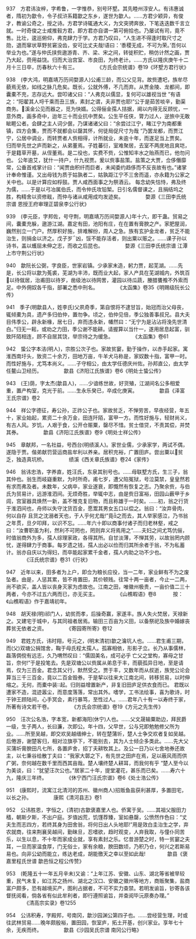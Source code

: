 <!-- { "loadSidebar": true } -->
937　方君讳汝梓，字希鲁，一字惟恭，别号环墅。其先睦州淳安人。有讳惠诚者，隋初为歙令，令子叔浒系籍歙之东乡，遂世为歙人。……方君少颖异，有俊才，教谕公奇之，授之诗。方君学诗辄通大义，为文突骋奔放，下笔迭迭数千言立就。一时奇俊之士咸推毂方君，即方君亦自谓一第可俯拾也。乃屡试有司，竟不售。比壮，逡巡俯仰，弗克肆力于学。方君乃叹曰，“人生进不得逢时取尺寸之勋，退而窜状草野贫窘没齿，安可比丈夫哉!语曰：‘黍稷无成，不可为荣。’吾何以举业为也。”遂与仲氏挟赀遨游青、齐、梁、宋之间，转徙积贮，稍仿计然之画，贾乃大起，赍用益饶。归而大治宫室、市良田，为终老计。……方氏以隆庆庚午十二月十三日卒，历春秋六十有三。
　　　　《方氏会宗统谱》卷19《环墅方君行状》

938　(李大鸿，明嘉靖万历间婺源人)公甫三龄，而公父见背。故赀遭圯，族牟尽藐焉无依，如线之脉几危矣。既长，公就外傅，不几而弃。从贾金陵、龙都间，即囊橐不充，志存远大。尝叩诸父曰：“人弗克以儒显，复何可以雄视当世 ”有语之：“阳翟其人埒千乘而丑三族，素封之谓，夫非贾也耶!”公于是茹苦啖辛，勤渠商务。溪金公见而器之，觅为快婿。公得俪金孺人拮据，阃以内得无反顾忧，一意外商，画多奇中，迨年三十而业抗中贾矣。公生平任侠，膂力过人，逆旅中无敢眦睚公者。会肆之主人词少倨，乃谋诸诸父曰：“余尝过江宁，睹江宁为南都重镇，四方会集，贾而不就都会以罄其怀，何徒局促尺寸为哉 ”乃罢龙都，而贾江宁，公居中调业，而转贾者人赀相得，计所就业，未逾十年，而遂足当上贾矣。
归而举先世之庐而新之，从弟董焉。子姓蕃衍，室难聚居，去室不两庑地且爽垲，于是籍草开墓，从侄董焉。是二役也，实费不赀，公惟知丰水之贻燕而已，他勿问也。
公年逾艾，犹什一持户，什九视贾。爰以赀事盐策。盐策之大贾，佥侈僭靡常，公垂首戒掌计曰：“闻贾由积纤而巨者，未闻委约趋侈而不反丧故有也。”诸掌计奉命惟谨。又出母钱为质于姑孰者二，姑孰距江宁不三舍而遥，亦永籍为公家之关中也。以是计算应如桴鼓。贾人咸西面事之为祭酒云。
每念幼失怙恃，弗及终为儒，……于是以弓冶属伯氏，而令仲氏攻铅椠。日引名儒督课之，且捐结坞之胜，构精舍以资修戢，而仲与诸从咸用成均发迹矣。
　　　　婺源《三田李氏统宗谱 恩授王府审理正碧泉李公行状》

939　(李元臣，字邦佐，号守荆，明嘉靖万历间婺源人)年十六，即干蛊。贸易之间，囊橐充躲，遨游江湖。嘉定有田，池阳有庄，在在置有膏腴之产。家肥屋润，巍然别立一门户。然厚积好施，排难解纷，周人之急。族有玄护金龙者，贫乏不能治生，则捐金以济之。戊子岁凶，馁不能存活者，则出粟以赈之。……课子孙以诗书，盖以蠖屈未伸之志，而收之后昆也。
　　　　婺源《三田李氏统宗谱 江潭上市守荆公行状》

940　歙阮长公弼，字良臣，世家岩镇。少承家末造，躬力贾，起芜湖。……先是，长公将以歙为菟裘，芜湖为丰沛，既而业大起，家人产具在芜湖城内，外筑百以待僦居，治甫田以待岁，凿级池以待网罟，灌园以待瓜蔬，媵腊饔飧不外索而足。中外佣奴各千指，部署之悉中刑名。
　　　　《太函集》卷35《明赐级阮长公传》

941　季子(明歙县人，姓李氏)父夙奇季，第自恨将不逮甘旨，始冠而治父母丧，辄倾橐为具，遗产多归伯仲，置勿争。顷之，伯仲见倍，季公独善事叔兄。县大夫目伟季公，辟永新椽，居七日，弃而违永新，幡然曰：“无宁为是沾沾将浼先世清白。”归无一耜，或劝之力田，季公谢不能耕。请握算以当什一，遂用居息起富，驯致阡陌相连，顾不自居其饶，举宗待之为缓急。
　　　　《太函集》卷61

942　蛰公字本洁(明人)，宗胜公次子也。家故贫窭，勤于操作，以赤手起家。寓淮西南圩头，致资二十余万，田地万亩，牛羊犬马称是，家奴数十指，富甲一时。而性好施与，尤笃本尚义。……子守相公，由太学任德庆州佐。孙邦直公，由太学任鳌山卫经历。
　　　　歙县《济阳江氏族谱》卷6《明处士蛰公传》

943　(王)荫，字太杰(歙县人)，……少谙练世故，好货殖，江湖间名公多相爱重，置产构室，克光于前。……生永乐癸已，卒成化庚寅。
　　　　歙县《泽富王氏宗谱》卷2

944　祥公字德征，寿公孙，正祚公子也。家故贫乏，不惮劳苦，早夜经营，年五十，家业始起，累资二十余万金，田连阡陌，富甲一方。而性好施与，轻财尚义，有古人风。岁饥，人艰于食，公开仓赈粟，罄尽不惜。贫士借贷，不责其偿，并焚其券。
　　　　歙县《济阳江氏族谱》卷9《明处士祥公传》

945　章献邦，一名社益，号西台(明绩溪人)。家世业儒，少承家学，两试不偶，遂隐于贾。偕弟献罚营运商盐牟利以养亲。居积充裕，广置田庐。尝出粟以贫乏，独造真坑桥。
　　　　绩溪《西关章氏族谱》卷24《家传》

946　翁讳忠浩，字养直，姓汪氏，东泉其别号也。……母联墅方氏，生三子，翁其仲也。翁生而岐嶷重默，为时所奇。甫七岁，遭父陷冤狱，号泣莫禁，皇皇然若有求而弗及者。未数年，父病卒，家业遂衰，即慨然有恢复之志。乃聚余赀，与伯氏为贸易计，远游淮泗间。无烦奇胜，举辄中志，由是赀日富裕，田园山薮甲于乡闾，宫室器具焕然一新，盖不惟克复旧物，而且称雄于一时矣。……初，翁之行货于淮泗间也，舟师以失守沈货百金，愿鬻其男女五口以偿之。翁曰：“汝弃骨肉，何以自存 且货之沈溺者天也，于人乎何尤哉!”竟之而去，其人举家感泣，乃书翁之年贯，旦夕叩拜，以识不忘。……年六十即以商事付诸子而归老林壑，戒之曰：“汝曹职虽为利，然利不可罔也，罔则弃义将焉用之”……夫妇之间尤笃伉俪，时值翁商外为多，孺人综理家政，各得其所。自甘淡薄，不惮其劳，以故翁罔内顾忧，遂得肆力于商事。每岁遗之钱，孺人出必以俭而归其所余者于翁，不为私蓄计。翁亦自庆以为得妇，而卒能起家累千金者，孺人内助之功不少也。
　　　　《汪氏统宗谱》卷31《行状》

947　近年以来，田多者为上户，即佥为粮长应役，当一二年，家业鲜有不为之废坠者。由是，人惩其累，皆不肯置田，其价顿贱。往常十两一亩者，今止一二两，尚不欲买，盖人皆以丧身灭家为虑故也。江南之田，唯徽州极贵，一亩价值二三十两者，今亦不过五六两而已，亦无买主。
　　　　《山樵暇语》卷8
　　　按：《山樵暇语》作于嘉靖初年。

948　胡天禄(明)祁门人，幼贫而孝，后操奇赢，家遂丰。族人失火焚居，天禄新之。又建宅于城中，与其同祖者居焉。输田三百亩为义田，以备祭祀及族中婚嫁丧葬贫无依者之资。
　　　　《寄园寄所寄》卷12

949　君姓方氏，讳时翔，号元之，(明末清初)歙之瀹坑人也。……君生甫三期，而(父)双塘公捐馆舍，鞠于母氏程太孺人。孤寡相依，形影孑立。长乃从事儒林，磊落倜傥有远志，久乃喟然叹曰：“儒固美名，成可必乎 亡父之堂构，寡母之甘旨，奈何!”于是投笔去。先是双塘公以赀属从弟息于丰，而藐孤异日地，至是请焉，仅为三百金。君念其父行，默然受之。贾于丰，又数年而从叔逝，族党公论会算当三千三百金，竟以二百金毁券。于是挈以往来大江南北间，转移贸易，以时伸缩之。无何，而橐中装起。归则益增置新产，非复旧田庐足供衣食而已。
君既以遭家不造，混迹嚣尘，而意度落落，常出其外。嗜学，工书法绘事，喜为歌诗，时于钟王顾陆间，心手冥会，素行暴笃，至性过人。……君年八十有一以寿终于家，所著有诗文若干卷。
　　　　《方氏会宗统谱》卷19《方元之先生传》

950　汪次公名浩，字本宽，新都海阳(休宁)人也。……父文晟输粟助边，拜民爵一级，生子两人，长曰濂，次即公。年十四，父早世，公与兄即勉勉修父所为业。……所至吴越，即交欢吴越缙绅士，转在楚蒲圻，楚人士争交欢者复如吴越。后倦游，谢楚客归，相对泣旗亭下，不能别去，其为人士倾企多类此。……先大父买蒲圻膏腴田凡七所，各置庐舍，招丁夫耕牧其上。及公一日乃以七舍地券还故主，以七秉谷给散丁夫曰：“我家大鄣之下，有先世之田庐在焉，足以蔽风雨而供疒粥，奈何越在数千里而西其亩哉。楚人壤终楚人耕耳，而我何有乎 ”楚人至今以为美谈，曰：“犹望汪次公也。”居家二十年，提堂灌花，甚乐而已矣。……寿六十九，隆庆三年终。
　　　　《休宁西门汪氏宗谱》卷6《处士浩公传》

951　(康熙时，流寓江北清河的苏州、徽州商人)招贩鱼盐获利甚厚，多置田宅，以长之孙。
　　　　康熙《清河县志》卷1

952　公讳胜恩，字恒之，(清初)古歙褒嘉里人也。侨寓于吴。……其祖父服田力穑，朝斯夕斯，不出户庭。岁值凶荒，饥馑荐臻，室如悬罄，公愤然作色曰：“丈夫生而志四方，若终其身为田舍翁，将何日出人头地耶!”用是效白圭治生之学，弃农就商，往来荆襄吴越间，勤昧旦，忍嗜欲，趋时观变，人弃我取，与僮仆同苦乐，以生以息，不十年而家成业就，享有素封之乐。忆昔游楚之时，特一贫窭之夫耳，一旦而家温食厚，门无俗士，家有余粮，腴田数顷，乃积乃仓，何兴之若斯易易也。向非公幼而能立，练达老成，胡能徼天之幸以至如此哉!
　　　　歙县《褒嘉里程氏世谱 歙邑恒之程公传赞》

953　(乾隆五十一年五月辛未)又谕：“上年江苏、安徽、山东、湖北等省被旱较重，民气未复，如江苏之扬州、湖北之汉口、安徽之徽州等地方，商贩聚集，盐商富户颇多，恐有越境买产，图利占据者，不可不实力查禁。若明发谕旨，钞寄各该督抚阅看，倘各省有似此牟利者，即行遵照谕旨，并查阅毕沅原奏办理。”
　　　　《清高宗实录》卷1255

954　公讳积寿，字殿邦，号南冈，歙沙园渊公第四子也。……尝经营生理，时或往武林贸易……晚年颇殷裕，置田园，恢室庐，拓土开基，创兴家业。享年七十余，无疾而终。
　　　　歙县《沙园吴氏宗谱 南冈公行略》

